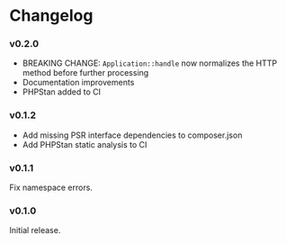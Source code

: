 # Changelog

### v0.2.0

* BREAKING CHANGE: `Application::handle` now normalizes the HTTP method before further processing
* Documentation improvements
* PHPStan added to CI

### v0.1.2

* Add missing PSR interface dependencies to composer.json
* Add PHPStan static analysis to CI

### v0.1.1

Fix namespace errors.

### v0.1.0

Initial release.
